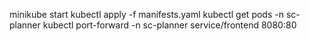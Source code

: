 minikube start
kubectl apply -f manifests.yaml
kubectl get pods -n sc-planner
kubectl port-forward -n sc-planner service/frontend 8080:80